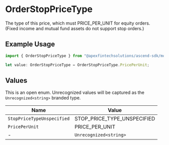 # OrderStopPriceType

The type of this price, which must PRICE_PER_UNIT for equity orders. (Fixed income and mutual fund assets do not support stop orders.)

## Example Usage

```typescript
import { OrderStopPriceType } from "@apexfintechsolutions/ascend-sdk/models/components";

let value: OrderStopPriceType = OrderStopPriceType.PricePerUnit;
```

## Values

This is an open enum. Unrecognized values will be captured as the `Unrecognized<string>` branded type.

| Name                        | Value                       |
| --------------------------- | --------------------------- |
| `StopPriceTypeUnspecified`  | STOP_PRICE_TYPE_UNSPECIFIED |
| `PricePerUnit`              | PRICE_PER_UNIT              |
| -                           | `Unrecognized<string>`      |